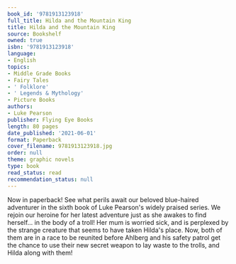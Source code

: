 ```yaml
---
book_id: '9781913123918'
full_title: Hilda and the Mountain King
title: Hilda and the Mountain King
source: Bookshelf
owned: true
isbn: '9781913123918'
language:
- English
topics:
- Middle Grade Books
- Fairy Tales
- ' Folklore'
- ' Legends & Mythology'
- Picture Books
authors:
- Luke Pearson
publisher: Flying Eye Books
length: 80 pages
date_published: '2021-06-01'
format: Paperback
cover_filename: 9781913123918.jpg
order: null
theme: graphic novels
type: book
read_status: read
recommendation_status: null
---
```

Now in paperback! See what perils await our beloved blue-haired adventurer in the sixth book of Luke Pearson's widely praised series.
We rejoin our heroine for her latest adventure just as she awakes to find herself... in the body of a troll! Her mum is worried sick, and is perplexed by the strange creature that seems to have taken Hilda's place. Now, both of them are in a race to be reunited before Ahlberg and his safety patrol get the chance to use their new secret weapon to lay waste to the trolls, and Hilda along with them!

